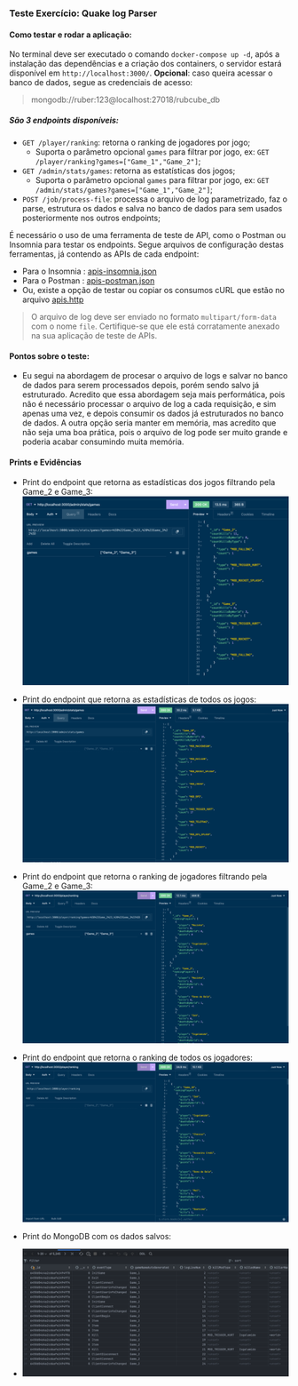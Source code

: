 ### Teste Exercício: Quake log Parser


#### Como testar e rodar a aplicação:
No terminal deve ser executado o comando `docker-compose up -d`,
após a instalação das dependências e a criação dos containers,
o servidor estará disponível em `http://localhost:3000/`.
__Opcional__: caso queira acessar o banco de dados, segue as credenciais de acesso:
> mongodb://ruber:123@localhost:27018/rubcube_db

##### São 3 endpoints disponíveis:
- `GET /player/ranking`: retorna o ranking de jogadores por jogo; 
  - Suporta o parâmetro opcional `games` para filtrar por jogo, ex: `GET /player/ranking?games=["Game_1","Game_2"]`;
- `GET /admin/stats/games`: retorna as estatísticas dos jogos;
  - Suporta o parâmetro opcional `games` para filtrar por jogo, ex: `GET /admin/stats/games?games=["Game_1","Game_2"]`;
- `POST /job/process-file`: processa o arquivo de log parametrizado, faz o parse, estrutura os dados e salva no banco de dados para sem usados posteriormente nos outros endpoints;

É necessário o uso de uma ferramenta de teste de API, como o Postman ou Insomnia para testar os endpoints.
Segue arquivos de configuração destas ferramentas, já contendo as APIs de cada endpoint:
- Para o Insomnia : [apis-insomnia.json](./docs/insomnia.json)
- Para o Postman : [apis-postman.json](./docs/RubCube.postman_collection.json)
- Ou, existe a opção de testar ou copiar os consumos cURL que estão no arquivo [apis.http](./docs/apis.http)

> O arquivo de log deve ser enviado no formato `multipart/form-data` com o nome `file`. Certifique-se que ele está corratamente anexado na sua aplicação de teste de APIs.

#### Pontos sobre o teste:
- Eu segui na abordagem de procesar o arquivo de logs e salvar no banco de dados para serem processados depois, porém sendo salvo já estruturado. Acredito que essa abordagem seja mais performática, pois não é necessário processar o arquivo de log a cada requisição, e sim apenas uma vez, e depois consumir os dados já estruturados no banco de dados. A outra opção seria manter em memória, mas acredito que não seja uma boa prática, pois o arquivo de log pode ser muito grande e poderia acabar consumindo muita memória.


#### Prints e Evidências

- Print do endpoint que retorna as estadísticas dos jogos filtrando pela Game_2 e Game_3:
![Print do endpoint que retorna as estadísticas dos jogos FILTRADO](./docs/admin_stats_filtered.png)

- Print do endpoint que retorna as estadísticas de todos os jogos:
![Print do endpoint que retorna as estadísticas dos jogos](./docs/admin_stats.png)

- Print do endpoint que retorna o ranking de jogadores filtrando pela Game_2 e Game_3:
![Print do endpoint que retorna o ranking de jogadores FILTRADO](./docs/ranking_filtered.png)

- Print do endpoint que retorna o ranking de todos os jogadores:
![Print do endpoint que retorna o ranking de jogadores](./docs/ranking.png)

- Print do MongoDB com os dados salvos:
- ![Print da_collection_logs](./docs/mongodb_logs.png)
